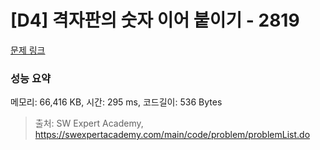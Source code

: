 # [D4] 격자판의 숫자 이어 붙이기 - 2819 

[문제 링크](https://swexpertacademy.com/main/code/problem/problemDetail.do?contestProbId=AV7I5fgqEogDFAXB) 

### 성능 요약

메모리: 66,416 KB, 시간: 295 ms, 코드길이: 536 Bytes



> 출처: SW Expert Academy, https://swexpertacademy.com/main/code/problem/problemList.do